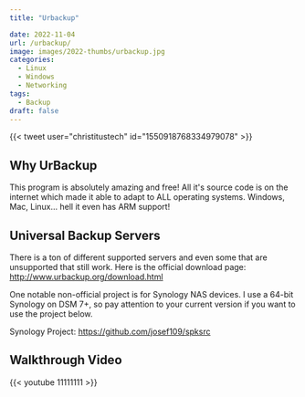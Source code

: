 ```yaml
---
title: "Urbackup"

date: 2022-11-04
url: /urbackup/
image: images/2022-thumbs/urbackup.jpg
categories:
  - Linux
  - Windows
  - Networking
tags:
  - Backup
draft: false
---
```

<!--more-->

{{< tweet user="christitustech" id="1550918768334979078" >}}

## Why UrBackup

This program is absolutely amazing and free! All it's source code is on the internet which made it able to adapt to ALL operating systems. Windows, Mac, Linux... hell it even has ARM support!

## Universal Backup Servers

There is a ton of different supported servers and even some that are unsupported that still work. Here is the official download page: <http://www.urbackup.org/download.html>

One notable non-official project is for Synology NAS devices. I use a 64-bit Synology on DSM 7+, so pay attention to your current version if you want to use the project below. 

Synology Project: <https://github.com/josef109/spksrc>


## Walkthrough Video

{{< youtube 11111111 >}}
